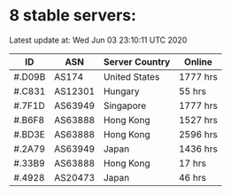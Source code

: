 # 8 stable servers:

Latest update at: Wed Jun 03 23:10:11 UTC 2020

| ID | ASN | Server Country | Online |
| -- | --- | -------------- | ------ |
| #.D09B | AS174 | United States | 1777 hrs |
| #.C831 | AS12301 | Hungary | 55 hrs |
| #.7F1D | AS63949 | Singapore | 1777 hrs |
| #.B6F8 | AS63888 | Hong Kong | 1527 hrs |
| #.BD3E | AS63888 | Hong Kong | 2596 hrs |
| #.2A79 | AS63949 | Japan | 1436 hrs |
| #.33B9 | AS63888 | Hong Kong | 17 hrs |
| #.4928 | AS20473 | Japan | 46 hrs |

